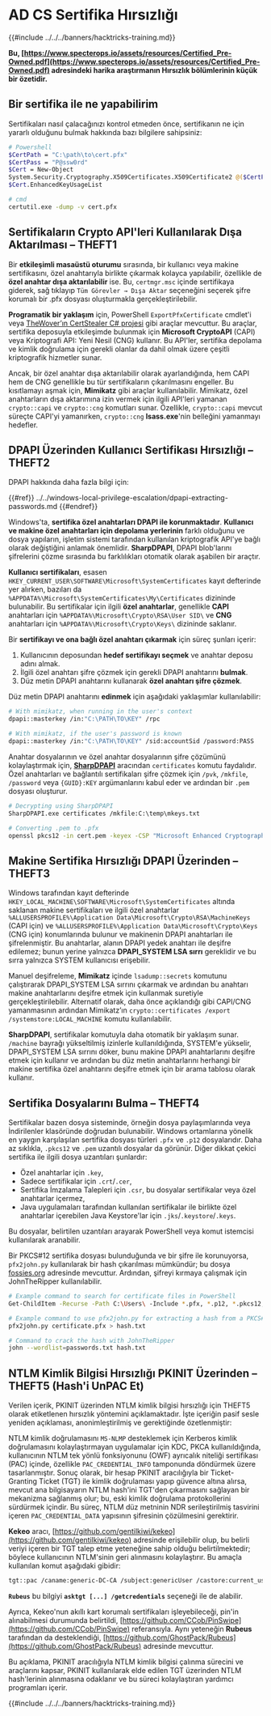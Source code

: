 # AD CS Sertifika Hırsızlığı

{{#include ../../../banners/hacktricks-training.md}}

**Bu, [https://www.specterops.io/assets/resources/Certified_Pre-Owned.pdf](https://www.specterops.io/assets/resources/Certified_Pre-Owned.pdf) adresindeki harika araştırmanın Hırsızlık bölümlerinin küçük bir özetidir.**

## Bir sertifika ile ne yapabilirim

Sertifikaları nasıl çalacağınızı kontrol etmeden önce, sertifikanın ne için yararlı olduğunu bulmak hakkında bazı bilgilere sahipsiniz:
```bash
# Powershell
$CertPath = "C:\path\to\cert.pfx"
$CertPass = "P@ssw0rd"
$Cert = New-Object
System.Security.Cryptography.X509Certificates.X509Certificate2 @($CertPath, $CertPass)
$Cert.EnhancedKeyUsageList

# cmd
certutil.exe -dump -v cert.pfx
```
## Sertifikaların Crypto API'leri Kullanılarak Dışa Aktarılması – THEFT1

Bir **etkileşimli masaüstü oturumu** sırasında, bir kullanıcı veya makine sertifikasını, özel anahtarıyla birlikte çıkarmak kolayca yapılabilir, özellikle de **özel anahtar dışa aktarılabilir** ise. Bu, `certmgr.msc` içinde sertifikaya giderek, sağ tıklayıp `Tüm Görevler → Dışa Aktar` seçeneğini seçerek şifre korumalı bir .pfx dosyası oluşturmakla gerçekleştirilebilir.

**Programatik bir yaklaşım** için, PowerShell `ExportPfxCertificate` cmdlet'i veya [TheWover’ın CertStealer C# projesi](https://github.com/TheWover/CertStealer) gibi araçlar mevcuttur. Bu araçlar, sertifika deposuyla etkileşimde bulunmak için **Microsoft CryptoAPI** (CAPI) veya Kriptografi API: Yeni Nesil (CNG) kullanır. Bu API'ler, sertifika depolama ve kimlik doğrulama için gerekli olanlar da dahil olmak üzere çeşitli kriptografik hizmetler sunar.

Ancak, bir özel anahtar dışa aktarılabilir olarak ayarlandığında, hem CAPI hem de CNG genellikle bu tür sertifikaların çıkarılmasını engeller. Bu kısıtlamayı aşmak için, **Mimikatz** gibi araçlar kullanılabilir. Mimikatz, özel anahtarların dışa aktarımına izin vermek için ilgili API'leri yamanan `crypto::capi` ve `crypto::cng` komutları sunar. Özellikle, `crypto::capi` mevcut süreçte CAPI'yi yamanırken, `crypto::cng` **lsass.exe**'nin belleğini yamanmayı hedefler.

## DPAPI Üzerinden Kullanıcı Sertifikası Hırsızlığı – THEFT2

DPAPI hakkında daha fazla bilgi için:


{{#ref}}
../../windows-local-privilege-escalation/dpapi-extracting-passwords.md
{{#endref}}

Windows'ta, **sertifika özel anahtarları DPAPI ile korunmaktadır**. **Kullanıcı ve makine özel anahtarları için depolama yerlerinin** farklı olduğunu ve dosya yapıların, işletim sistemi tarafından kullanılan kriptografik API'ye bağlı olarak değiştiğini anlamak önemlidir. **SharpDPAPI**, DPAPI blob'larını şifrelerini çözme sırasında bu farklılıkları otomatik olarak aşabilen bir araçtır.

**Kullanıcı sertifikaları**, esasen `HKEY_CURRENT_USER\SOFTWARE\Microsoft\SystemCertificates` kayıt defterinde yer alırken, bazıları da `%APPDATA%\Microsoft\SystemCertificates\My\Certificates` dizininde bulunabilir. Bu sertifikalar için ilgili **özel anahtarlar**, genellikle **CAPI** anahtarları için `%APPDATA%\Microsoft\Crypto\RSA\User SID\` ve **CNG** anahtarları için `%APPDATA%\Microsoft\Crypto\Keys\` dizininde saklanır.

Bir **sertifikayı ve ona bağlı özel anahtarı çıkarmak** için süreç şunları içerir:

1. Kullanıcının deposundan **hedef sertifikayı seçmek** ve anahtar deposu adını almak.
2. İlgili özel anahtarı şifre çözmek için gerekli DPAPI anahtarını **bulmak**.
3. Düz metin DPAPI anahtarını kullanarak **özel anahtarı şifre çözmek**.

Düz metin DPAPI anahtarını **edinmek** için aşağıdaki yaklaşımlar kullanılabilir:
```bash
# With mimikatz, when running in the user's context
dpapi::masterkey /in:"C:\PATH\TO\KEY" /rpc

# With mimikatz, if the user's password is known
dpapi::masterkey /in:"C:\PATH\TO\KEY" /sid:accountSid /password:PASS
```
Anahtar dosyalarının ve özel anahtar dosyalarının şifre çözümünü kolaylaştırmak için, [**SharpDPAPI**](https://github.com/GhostPack/SharpDPAPI) aracından `certificates` komutu faydalıdır. Özel anahtarları ve bağlantılı sertifikaları şifre çözmek için `/pvk`, `/mkfile`, `/password` veya `{GUID}:KEY` argümanlarını kabul eder ve ardından bir `.pem` dosyası oluşturur.
```bash
# Decrypting using SharpDPAPI
SharpDPAPI.exe certificates /mkfile:C:\temp\mkeys.txt

# Converting .pem to .pfx
openssl pkcs12 -in cert.pem -keyex -CSP "Microsoft Enhanced Cryptographic Provider v1.0" -export -out cert.pfx
```
## Makine Sertifika Hırsızlığı DPAPI Üzerinden – THEFT3

Windows tarafından kayıt defterinde `HKEY_LOCAL_MACHINE\SOFTWARE\Microsoft\SystemCertificates` altında saklanan makine sertifikaları ve ilgili özel anahtarlar `%ALLUSERSPROFILE%\Application Data\Microsoft\Crypto\RSA\MachineKeys` (CAPI için) ve `%ALLUSERSPROFILE%\Application Data\Microsoft\Crypto\Keys` (CNG için) konumlarında bulunur ve makinenin DPAPI anahtarları ile şifrelenmiştir. Bu anahtarlar, alanın DPAPI yedek anahtarı ile deşifre edilemez; bunun yerine yalnızca **DPAPI_SYSTEM LSA sırrı** gereklidir ve bu sırra yalnızca SYSTEM kullanıcısı erişebilir.

Manuel deşifreleme, **Mimikatz** içinde `lsadump::secrets` komutunu çalıştırarak DPAPI_SYSTEM LSA sırrını çıkarmak ve ardından bu anahtarı makine anahtarlarını deşifre etmek için kullanmak suretiyle gerçekleştirilebilir. Alternatif olarak, daha önce açıklandığı gibi CAPI/CNG yamanmasının ardından Mimikatz’ın `crypto::certificates /export /systemstore:LOCAL_MACHINE` komutu kullanılabilir.

**SharpDPAPI**, sertifikalar komutuyla daha otomatik bir yaklaşım sunar. `/machine` bayrağı yükseltilmiş izinlerle kullanıldığında, SYSTEM'e yükselir, DPAPI_SYSTEM LSA sırrını döker, bunu makine DPAPI anahtarlarını deşifre etmek için kullanır ve ardından bu düz metin anahtarlarını herhangi bir makine sertifika özel anahtarını deşifre etmek için bir arama tablosu olarak kullanır.

## Sertifika Dosyalarını Bulma – THEFT4

Sertifikalar bazen dosya sisteminde, örneğin dosya paylaşımlarında veya İndirilenler klasöründe doğrudan bulunabilir. Windows ortamlarına yönelik en yaygın karşılaşılan sertifika dosyası türleri `.pfx` ve `.p12` dosyalarıdır. Daha az sıklıkla, `.pkcs12` ve `.pem` uzantılı dosyalar da görünür. Diğer dikkat çekici sertifika ile ilgili dosya uzantıları şunlardır:

- Özel anahtarlar için `.key`,
- Sadece sertifikalar için `.crt`/`.cer`,
- Sertifika İmzalama Talepleri için `.csr`, bu dosyalar sertifikalar veya özel anahtarlar içermez,
- Java uygulamaları tarafından kullanılan sertifikalar ile birlikte özel anahtarlar içerebilen Java Keystore'lar için `.jks`/`.keystore`/`.keys`.

Bu dosyalar, belirtilen uzantıları arayarak PowerShell veya komut istemcisi kullanılarak aranabilir.

Bir PKCS#12 sertifika dosyası bulunduğunda ve bir şifre ile korunuyorsa, `pfx2john.py` kullanılarak bir hash çıkarılması mümkündür; bu dosya [fossies.org](https://fossies.org/dox/john-1.9.0-jumbo-1/pfx2john_8py_source.html) adresinde mevcuttur. Ardından, şifreyi kırmaya çalışmak için JohnTheRipper kullanılabilir.
```bash
# Example command to search for certificate files in PowerShell
Get-ChildItem -Recurse -Path C:\Users\ -Include *.pfx, *.p12, *.pkcs12, *.pem, *.key, *.crt, *.cer, *.csr, *.jks, *.keystore, *.keys

# Example command to use pfx2john.py for extracting a hash from a PKCS#12 file
pfx2john.py certificate.pfx > hash.txt

# Command to crack the hash with JohnTheRipper
john --wordlist=passwords.txt hash.txt
```
## NTLM Kimlik Bilgisi Hırsızlığı PKINIT Üzerinden – THEFT5 (Hash'i UnPAC Et)

Verilen içerik, PKINIT üzerinden NTLM kimlik bilgisi hırsızlığı için THEFT5 olarak etiketlenen hırsızlık yöntemini açıklamaktadır. İşte içeriğin pasif sesle yeniden açıklaması, anonimleştirilmiş ve gerektiğinde özetlenmiştir:

NTLM kimlik doğrulamasını `MS-NLMP` desteklemek için Kerberos kimlik doğrulamasını kolaylaştırmayan uygulamalar için KDC, PKCA kullanıldığında, kullanıcının NTLM tek yönlü fonksiyonunu (OWF) ayrıcalık niteliği sertifikası (PAC) içinde, özellikle `PAC_CREDENTIAL_INFO` tamponunda döndürmek üzere tasarlanmıştır. Sonuç olarak, bir hesap PKINIT aracılığıyla bir Ticket-Granting Ticket (TGT) ile kimlik doğrulaması yapıp güvence altına alırsa, mevcut ana bilgisayarın NTLM hash'ini TGT'den çıkarmasını sağlayan bir mekanizma sağlanmış olur; bu, eski kimlik doğrulama protokollerini sürdürmek içindir. Bu süreç, NTLM düz metninin NDR serileştirilmiş tasvirini içeren `PAC_CREDENTIAL_DATA` yapısının şifresinin çözülmesini gerektirir.

**Kekeo** aracı, [https://github.com/gentilkiwi/kekeo](https://github.com/gentilkiwi/kekeo) adresinde erişilebilir olup, bu belirli veriyi içeren bir TGT talep etme yeteneğine sahip olduğu belirtilmektedir; böylece kullanıcının NTLM'sinin geri alınmasını kolaylaştırır. Bu amaçla kullanılan komut aşağıdaki gibidir:
```bash
tgt::pac /caname:generic-DC-CA /subject:genericUser /castore:current_user /domain:domain.local
```
**`Rubeus`** bu bilgiyi **`asktgt [...] /getcredentials`** seçeneği ile de alabilir.

Ayrıca, Kekeo'nun akıllı kart korumalı sertifikaları işleyebileceği, pin'in alınabilmesi durumunda belirtildi, [https://github.com/CCob/PinSwipe](https://github.com/CCob/PinSwipe) referansıyla. Aynı yeteneğin **Rubeus** tarafından da desteklendiği, [https://github.com/GhostPack/Rubeus](https://github.com/GhostPack/Rubeus) adresinde mevcuttur.

Bu açıklama, PKINIT aracılığıyla NTLM kimlik bilgisi çalınma sürecini ve araçlarını kapsar, PKINIT kullanılarak elde edilen TGT üzerinden NTLM hash'lerinin alınmasına odaklanır ve bu süreci kolaylaştıran yardımcı programları içerir.

{{#include ../../../banners/hacktricks-training.md}}
